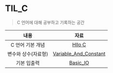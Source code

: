 # TIL_C

> C 언어에 대해 공부하고 기록하는 공간



|        내용         |                             자료                             |
| :-----------------: | :----------------------------------------------------------: |
|  C 언어 기본 개념   | [Hllo C](https://github.com/JoongChangYang/TIL_C/blob/main/Hello_C.md) |
| 변수와 상수(자료형) | [Variable_And_Constant](https://github.com/JoongChangYang/TIL_C/blob/main/Variable_And_Constant.md) |
|     기본 입출력     | [Basic_IO](https://github.com/JoongChangYang/TIL_C/blob/main/Basic_IO) |




